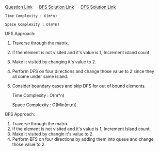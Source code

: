 [Question Link](https://leetcode.com/problems/number-of-islands/) &emsp; [BFS Solution Link](https://github.com/yvrakesh/Leetcode/blob/main/code/0200-Number-Of-Islands/BFS.cpp) &emsp; [DFS Solution Link](https://github.com/yvrakesh/Leetcode/blob/main/code/0200-Number-Of-Islands/DFS.cpp)

    Time Complexity : O(m*n) 

    Space Complexity : O(m*n)

DFS Approach:
1. Traverse through the matrix.
2. If the element is not visited and it's value is 1, Increment island count.
3. Make it visited by changing it's value to 2.
4. Perform DFS on four directions and change those value to 2 since they all come under same island.
5. Consider boundary cases and skip DFS for out of bound elements.

    Time Complexity : O(m*n)

    Space Complexity : O(Min(m,n))

BFS Approach:
1. Traverse through the matrix
2. If the element is not visited and it's value is 1, Increment Island count.
3. Make it visited by changin it's value to 2.
4. Perform BFS on four directions by adding them into queue and change those value to 2.

